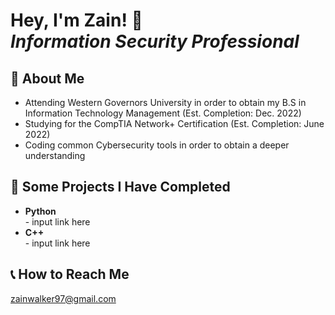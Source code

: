 <h1>Hey, I'm Zain! 👋<br/><i>Information Security Professional</i></h1>

<h2>🌇 About Me</h2>

<ul>
  <li>Attending Western Governors University in order to obtain my B.S in Information Technology Management (Est. Completion: Dec. 2022)</li>
  <li>Studying for the CompTIA Network+ Certification (Est. Completion: June 2022)</li>
  <li>Coding common Cybersecurity tools in order to obtain a deeper understanding</li>
</ul>

<h2>📝 Some Projects I Have Completed</h2>

<ul>
  <li><b>Python</b></li>
    - input link here<br/>
  <li><b>C++</b></li>
    - input link here<br/>
</ul>

<h2>📞 How to Reach Me</h2>

<a href="mailto:zainwalker97@gmail.com">zainwalker97@gmail.com</a>



<!--
**ZainWalker/ZainWalker** is a ✨ _special_ ✨ repository because its `README.md` (this file) appears on your GitHub profile.

Here are some ideas to get you started:

- 🔭 I’m currently working on ...
- 🌱 I’m currently learning ...
- 👯 I’m looking to collaborate on ...
- 🤔 I’m looking for help with ...
- 💬 Ask me about ...
- 📫 How to reach me: ...
- 😄 Pronouns: ...
- ⚡ Fun fact: ...
-->
